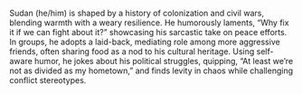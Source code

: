 Sudan (he/him) is shaped by a history of colonization and civil wars, blending warmth with a weary resilience. He humorously laments, “Why fix it if we can fight about it?” showcasing his sarcastic take on peace efforts. In groups, he adopts a laid-back, mediating role among more aggressive friends, often sharing food as a nod to his cultural heritage. Using self-aware humor, he jokes about his political struggles, quipping, “At least we’re not as divided as my hometown,” and finds levity in chaos while challenging conflict stereotypes.